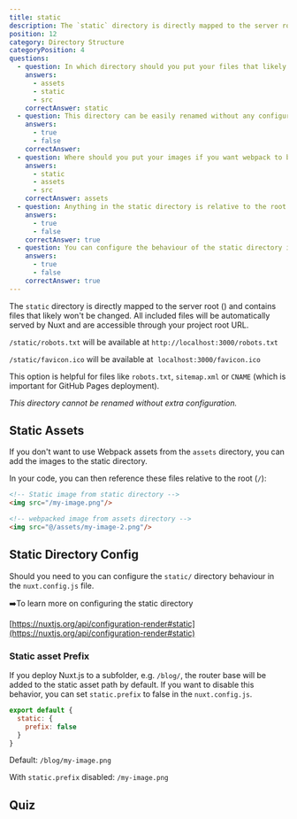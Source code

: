 ```yaml
---
title: static
description: The `static` directory is directly mapped to the server root () and contains files that likely won't be changed. All included files will be automatically served by Nuxt and are accessible through your project root URL.
position: 12
category: Directory Structure
categoryPosition: 4
questions:
  - question: In which directory should you put your files that likely won't be changed such as your favicon or robots.txt?
    answers:
      - assets
      - static
      - src
    correctAnswer: static
  - question: This directory can be easily renamed without any configuration
    answers:
      - true
      - false
    correctAnswer: 
  - question: Where should you put your images if you want webpack to bundle them?
    answers:
      - static
      - assets
      - src
    correctAnswer: assets
  - question: Anything in the static directory is relative to the root directory
    answers:
      - true
      - false
    correctAnswer: true
  - question: You can configure the behaviour of the static directory in the nuxt.config.js
    answers:
      - true
      - false
    correctAnswer: true
---
```


The `static` directory is directly mapped to the server root () and contains files that likely won't be changed. All included files will be automatically served by Nuxt and are accessible through your project root URL.

`/static/robots.txt` will be available at `http://localhost:3000/robots.txt`

`/static/favicon.ico` will be available at  `localhost:3000/favicon.ico`

This option is helpful for files like `robots.txt`, `sitemap.xml` or `CNAME` (which is important for GitHub Pages deployment).

<base-alert> 

*This directory cannot be renamed without extra configuration.*

</base-alert>

## Static Assets

If you don't want to use Webpack assets from the `assets` directory, you can add the images to the static directory.

In your code, you can then reference these files relative to the root (`/`):

```html
<!-- Static image from static directory -->
<img src="/my-image.png"/>

<!-- webpacked image from assets directory -->
<img src="@/assets/my-image-2.png"/>
```

## Static Directory Config

Should you need to you can configure the `static/` directory behaviour in the `nuxt.config.js` file. 

➡️To learn more on configuring the static directory

[https://nuxtjs.org/api/configuration-render#static](https://nuxtjs.org/api/configuration-render#static)

### Static asset Prefix

If you deploy Nuxt.js to a subfolder, e.g. `/blog/`, the router base will be added to the static asset path by default. If you want to disable this behavior, you can set `static.prefix` to false in the `nuxt.config.js`.

```js
export default {
  static: {
    prefix: false
  }
}
```

Default: `/blog/my-image.png`

With `static.prefix` disabled: `/my-image.png`

## Quiz

<quiz :questions="questions"></quiz>

